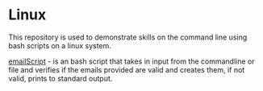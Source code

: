 # Linux 
This repository is used to demonstrate skills on the command line using bash scripts on a linux system. 


[emailScript](https://github.com/NickolasKarapanos/Bash-Scripts/blob/main/emailScript) - is an bash script that takes in input from the commandline or file and verifies if the emails provided are valid and creates them, if not valid, prints to standard output. 

